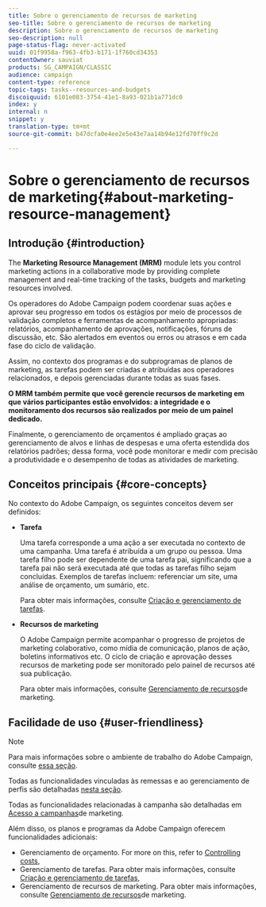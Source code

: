 ```yaml
---
title: Sobre o gerenciamento de recursos de marketing
seo-title: Sobre o gerenciamento de recursos de marketing
description: Sobre o gerenciamento de recursos de marketing
seo-description: null
page-status-flag: never-activated
uuid: 01f9958a-f963-4fb3-b171-1f760cd34353
contentOwner: sauviat
products: SG_CAMPAIGN/CLASSIC
audience: campaign
content-type: reference
topic-tags: tasks--resources-and-budgets
discoiquuid: 6101e083-3754-41e1-8a93-021b1a771dc0
index: y
internal: n
snippet: y
translation-type: tm+mt
source-git-commit: b47dcfa0e4ee2e5e43e7aa14b94e12fd70ff9c2d

---
```



# Sobre o gerenciamento de recursos de marketing{#about-marketing-resource-management}

## Introdução {#introduction}

The **Marketing Resource Management (MRM)** module lets you control marketing actions in a collaborative mode by providing complete management and real-time tracking of the tasks, budgets and marketing resources involved.

Os operadores do Adobe Campaign podem coordenar suas ações e aprovar seu progresso em todos os estágios por meio de processos de validação completos e ferramentas de acompanhamento apropriadas: relatórios, acompanhamento de aprovações, notificações, fóruns de discussão, etc. São alertados em eventos ou erros ou atrasos e em cada fase do ciclo de validação.

Assim, no contexto dos programas e do subprogramas de planos de marketing, as tarefas podem ser criadas e atribuídas aos operadores relacionados, e depois gerenciadas durante todas as suas fases.

**O MRM também permite que você gerencie recursos de marketing em que vários participantes estão envolvidos: a integridade e o monitoramento dos recursos são realizados por meio de um painel dedicado.**

Finalmente, o gerenciamento de orçamentos é ampliado graças ao gerenciamento de alvos e linhas de despesas e uma oferta estendida dos relatórios padrões; dessa forma, você pode monitorar e medir com precisão a produtividade e o desempenho de todas as atividades de marketing.

## Conceitos principais {#core-concepts}

No contexto do Adobe Campaign, os seguintes conceitos devem ser definidos:

* **Tarefa**

   Uma tarefa corresponde a uma ação a ser executada no contexto de uma campanha. Uma tarefa é atribuída a um grupo ou pessoa. Uma tarefa filho pode ser dependente de uma tarefa pai, significando que a tarefa pai não será executada até que todas as tarefas filho sejam concluídas. Exemplos de tarefas incluem: referenciar um site, uma análise de orçamento, um sumário, etc.

   Para obter mais informações, consulte [Criação e gerenciamento de tarefas](../../campaign/using/creating-and-managing-tasks.md).

* **Recursos de marketing**

   O Adobe Campaign permite acompanhar o progresso de projetos de marketing colaborativo, como mídia de comunicação, planos de ação, boletins informativos etc. O ciclo de criação e aprovação desses recursos de marketing pode ser monitorado pelo painel de recursos até sua publicação.

   Para obter mais informações, consulte [Gerenciamento de recursos](../../campaign/using/managing-marketing-resources.md)de marketing.

## Facilidade de uso {#user-friendliness}

>[!NOTE]
>
>Para mais informações sobre o ambiente de trabalho do Adobe Campaign, consulte [essa seção](../../platform/using/adobe-campaign-workspace.md).
>  
>Todas as funcionalidades vinculadas às remessas e ao gerenciamento de perfis são detalhadas [nesta seção](../../delivery/using/communication-channels.md).
>
>Todas as funcionalidades relacionadas à campanha são detalhadas em [Acesso a campanhas](../../campaign/using/accessing-marketing-campaigns.md)de marketing.

Além disso, os planos e programas da Adobe Campaign oferecem funcionalidades adicionais:

* Gerenciamento de orçamento. For more on this, refer to [Controlling costs](../../campaign/using/controlling-costs.md),
* Gerenciamento de tarefas. Para obter mais informações, consulte [Criação e gerenciamento de tarefas](../../campaign/using/creating-and-managing-tasks.md),
* Gerenciamento de recursos de marketing. Para obter mais informações, consulte [Gerenciamento de recursos](../../campaign/using/managing-marketing-resources.md)de marketing.

